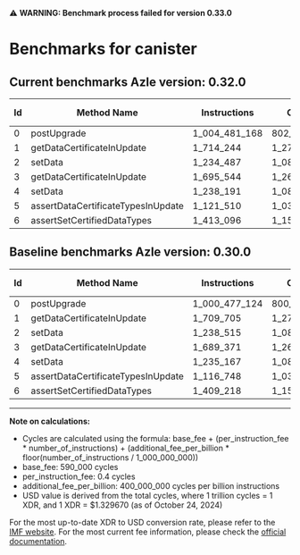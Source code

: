 ⚠️ **WARNING: Benchmark process failed for version 0.33.0**

# Benchmarks for canister

## Current benchmarks Azle version: 0.32.0

| Id  | Method Name                        | Instructions  | Cycles      | USD           | USD/Million Calls | Change                              |
| --- | ---------------------------------- | ------------- | ----------- | ------------- | ----------------- | ----------------------------------- |
| 0   | postUpgrade                        | 1_004_481_168 | 802_382_467 | $0.0010669039 | $1_066.90         | <font color="red">+4_004_044</font> |
| 1   | getDataCertificateInUpdate         | 1_714_244     | 1_275_697   | $0.0000016963 | $1.69             | <font color="red">+4_539</font>     |
| 2   | setData                            | 1_234_487     | 1_083_794   | $0.0000014411 | $1.44             | <font color="green">-4_028</font>   |
| 3   | getDataCertificateInUpdate         | 1_695_544     | 1_268_217   | $0.0000016863 | $1.68             | <font color="red">+6_173</font>     |
| 4   | setData                            | 1_238_191     | 1_085_276   | $0.0000014431 | $1.44             | <font color="red">+3_024</font>     |
| 5   | assertDataCertificateTypesInUpdate | 1_121_510     | 1_038_604   | $0.0000013810 | $1.38             | <font color="red">+4_762</font>     |
| 6   | assertSetCertifiedDataTypes        | 1_413_096     | 1_155_238   | $0.0000015361 | $1.53             | <font color="red">+3_878</font>     |

## Baseline benchmarks Azle version: 0.30.0

| Id  | Method Name                        | Instructions  | Cycles      | USD           | USD/Million Calls |
| --- | ---------------------------------- | ------------- | ----------- | ------------- | ----------------- |
| 0   | postUpgrade                        | 1_000_477_124 | 800_780_849 | $0.0010647743 | $1_064.77         |
| 1   | getDataCertificateInUpdate         | 1_709_705     | 1_273_882   | $0.0000016938 | $1.69             |
| 2   | setData                            | 1_238_515     | 1_085_406   | $0.0000014432 | $1.44             |
| 3   | getDataCertificateInUpdate         | 1_689_371     | 1_265_748   | $0.0000016830 | $1.68             |
| 4   | setData                            | 1_235_167     | 1_084_066   | $0.0000014415 | $1.44             |
| 5   | assertDataCertificateTypesInUpdate | 1_116_748     | 1_036_699   | $0.0000013785 | $1.37             |
| 6   | assertSetCertifiedDataTypes        | 1_409_218     | 1_153_687   | $0.0000015340 | $1.53             |

---

**Note on calculations:**

- Cycles are calculated using the formula: base_fee + (per_instruction_fee \* number_of_instructions) + (additional_fee_per_billion \* floor(number_of_instructions / 1_000_000_000))
- base_fee: 590_000 cycles
- per_instruction_fee: 0.4 cycles
- additional_fee_per_billion: 400_000_000 cycles per billion instructions
- USD value is derived from the total cycles, where 1 trillion cycles = 1 XDR, and 1 XDR = $1.329670 (as of October 24, 2024)

For the most up-to-date XDR to USD conversion rate, please refer to the [IMF website](https://www.imf.org/external/np/fin/data/rms_sdrv.aspx).
For the most current fee information, please check the [official documentation](https://internetcomputer.org/docs/current/developer-docs/gas-cost#execution).
